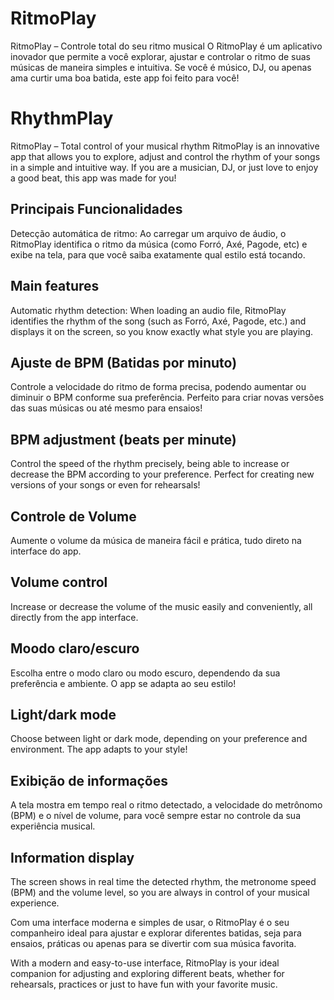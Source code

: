 # RitmoPlay
RitmoPlay – Controle total do seu ritmo musical O RitmoPlay é um aplicativo inovador que permite a você explorar, ajustar e controlar o ritmo de suas músicas de maneira simples e intuitiva. Se você é músico, DJ, ou apenas ama curtir uma boa batida, este app foi feito para você!

# RhythmPlay
RitmoPlay – Total control of your musical rhythm
RitmoPlay is an innovative app that allows you to explore, adjust and control the rhythm of your songs in a simple and intuitive way. If you are a musician, DJ, or just love to enjoy a good beat, this app was made for you!

## Principais Funcionalidades
Detecção automática de ritmo: Ao carregar um arquivo de áudio, o RitmoPlay identifica o ritmo da música (como Forró, Axé, Pagode, etc) e exibe na tela, para que você saiba exatamente qual estilo está tocando.

## Main features
Automatic rhythm detection: When loading an audio file, RitmoPlay identifies the rhythm of the song (such as Forró, Axé, Pagode, etc.) and displays it on the screen, so you know exactly what style you are playing.


## Ajuste de BPM (Batidas por minuto)
Controle a velocidade do ritmo de forma precisa, podendo aumentar ou diminuir o BPM conforme sua preferência. Perfeito para criar novas versões das suas músicas ou até mesmo para ensaios!

## BPM adjustment (beats per minute)
Control the speed of the rhythm precisely, being able to increase or decrease the BPM according to your preference. Perfect for creating new versions of your songs or even for rehearsals!

## Controle de Volume
Aumente o volume da música de maneira fácil e prática, tudo direto na interface do app.

## Volume control
Increase or decrease the volume of the music easily and conveniently, all directly from the app interface.

## Moodo claro/escuro
Escolha entre o modo claro ou modo escuro, dependendo da sua preferência e ambiente. O app se adapta ao seu estilo!

## Light/dark mode
Choose between light or dark mode, depending on your preference and environment. The app adapts to your style!

## Exibição de informações
A tela mostra em tempo real o ritmo detectado, a velocidade do metrônomo (BPM) e o nível de volume, para você sempre estar no controle da sua experiência musical.

## Information display
The screen shows in real time the detected rhythm, the metronome speed (BPM) and the volume level, so you are always in control of your musical experience.

Com uma interface moderna e simples de usar, o RitmoPlay é o seu companheiro ideal para ajustar e explorar diferentes batidas, seja para ensaios, práticas ou apenas para se divertir com sua música favorita.

With a modern and easy-to-use interface, RitmoPlay is your ideal companion for adjusting and exploring different beats, whether for rehearsals, practices or just to have fun with your favorite music.
